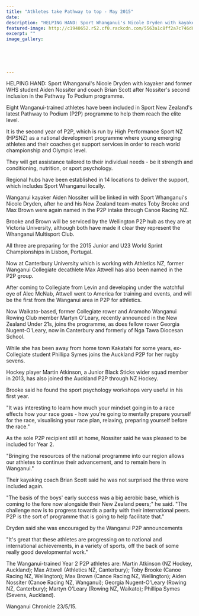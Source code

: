 ```yaml
---
title: "Athletes take Pathway to top - May 2015"
date: 
description: "HELPING HAND: Sport Whanganui's Nicole Dryden with kayaker and former WHS student Aiden Nossiter and coach Brian Scott after Nossiter's second inclusion in the Pathway To Podium programme, 23/5/15..."
featured-image: http://c1940652.r52.cf0.rackcdn.com/5563a1c8ff2a7c746d000906/Aiden-Nossiter,23.5.15.jpg
excerpt: ""
image_gallery:
    
    
    
    
    
---
```


<p><span>HELPING HAND: Sport Whanganui's Nicole Dryden with kayaker and former WHS student Aiden Nossiter and coach Brian Scott after Nossiter's second inclusion in the Pathway To Podium programme.</span></p>
<p>Eight Wanganui-trained athletes have been included in Sport New Zealand's latest Pathway to Podium (P2P) programme to help them reach the elite level.</p>
<p>It is the second year of P2P, which is run by High Performance Sport NZ (HPSNZ) as a national development programme where young emerging athletes and their coaches get support services in order to reach world championship and Olympic level.</p>
<p>They will get assistance tailored to their individual needs - be it strength and conditioning, nutrition, or sport psychology.</p>
<p>Regional hubs have been established in 14 locations to deliver the support, which includes Sport Whanganui locally.</p>
<p>Wanganui kayaker Aiden Nossiter will be linked in with Sport Whanganui's Nicole Dryden, after he and his New Zealand team-mates Toby Brooke and Max Brown were again named in the P2P intake through Canoe Racing NZ.</p>
<p>Brooke and Brown will be serviced by the Wellington P2P hub as they are at Victoria University, although both have made it clear they represent the Whanganui Multisport Club.</p>
<p>All three are preparing for the 2015 Junior and U23 World Sprint Championships in Lisbon, Portugal.</p>
<p>Now at Canterbury University which is working with Athletics NZ, former Wanganui Collegiate decathlete Max Attwell has also been named in the P2P group.</p>
<p>After coming to Collegiate from Levin and developing under the watchful eye of Alec McNab, Attwell went to America for training and events, and will be the first from the Wanganui area in P2P for athletics.</p>
<p>Now Waikato-based, former Collegiate rower and Aramoho Wanganui Rowing Club member Martyn O'Leary, recently announced in the New Zealand Under 21s, joins the programme, as does fellow rower Georgia Nugent-O'Leary, now in Canterbury and formerly of Nga Tawa Diocesan School.</p>
<p>While she has been away from home town Kakatahi for some years, ex-Collegiate student Phillipa Symes joins the Auckland P2P for her rugby sevens.</p>
<p>Hockey player Martin Atkinson, a Junior Black Sticks wider squad member in 2013, has also joined the Auckland P2P through NZ Hockey.</p>
<p>Brooke said he found the sport psychology workshops very useful in his first year.</p>
<p>"It was interesting to learn how much your mindset going in to a race effects how your race goes - how you're going to mentally prepare yourself for the race, visualising your race plan, relaxing, preparing yourself before the race."</p>
<p>As the sole P2P recipient still at home, Nossiter said he was pleased to be included for Year 2.</p>
<p>"Bringing the resources of the national programme into our region allows our athletes to continue their advancement, and to remain here in Wanganui."</p>
<p>Their kayaking coach Brian Scott said he was not surprised the three were included again.</p>
<p>"The basis of the boys' early success was a big aerobic base, which is coming to the fore now alongside their New Zealand peers;" he said. "The challenge now is to progress towards a parity with their international peers. P2P is the sort of programme that is going to help facilitate that."</p>
<p>Dryden said she was encouraged by the Wanganui P2P announcements</p>
<p>"It's great that these athletes are progressing on to national and international achievements, in a variety of sports, off the back of some really good developmental work."</p>
<p>The Wanganui-trained Year 2 P2P athletes are: Martin Atkinson (NZ Hockey, Auckland); Max Attwell (Athletics NZ, Canterbury); Toby Brooke (Canoe Racing NZ, Wellington); Max Brown (Canoe Racing NZ, Wellington); Aiden Nossiter (Canoe Racing NZ, Wanganui); Georgia Nugent-O'Leary (Rowing NZ, Canterbury); Martyn O'Leary (Rowing NZ, Waikato); Phillipa Symes (Sevens, Auckland).</p>
<p>Wanganui Chronicle 23/5/15.</p>

